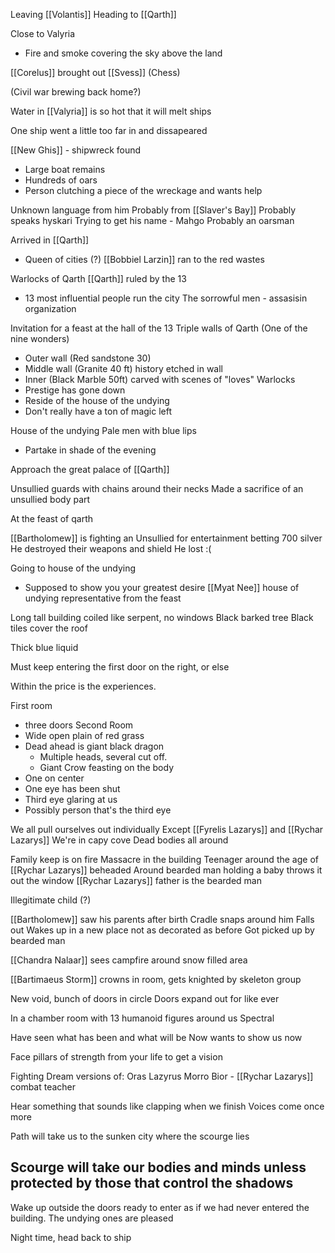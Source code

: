 Leaving [[Volantis]] 
Heading to [[Qarth]]

Close to Valyria
 - Fire and smoke covering the sky above the land

[[Corelus]] brought out [[Svess]] (Chess)

(Civil war brewing back home?)

Water in [[Valyria]] is so hot that it will melt ships

One ship went a little too far in and dissapeared

[[New Ghis]] - shipwreck found
 - Large boat remains
 - Hundreds of oars
 - Person clutching a piece of the wreckage and wants help

Unknown language from him
Probably from [[Slaver's Bay]]
Probably speaks hyskari
Trying to get his name - Mahgo
Probably an oarsman

Arrived in [[Qarth]]
 - Queen of cities (?)
[[Bobbiel Larzin]] ran to the red wastes

Warlocks of Qarth
[[Qarth]] ruled by the 13
 - 13 most influential people run the city
The sorrowful men - assasisin organization

Invitation for a feast at the hall of the 13
Triple walls of Qarth (One of the nine wonders)
 - Outer wall (Red sandstone 30)
 - Middle wall (Granite 40 ft) history etched in wall
 - Inner (Black Marble 50ft) carved with scenes of "loves"
 Warlocks
  - Prestige has gone down
  - Reside of the house of the undying
  - Don't really have a ton of magic left

House of the undying
Pale men with blue lips
 - Partake in shade of the evening

Approach the great palace of [[Qarth]]

Unsullied guards with chains around their necks
Made a sacrifice of an unsullied body part

At the feast of qarth

[[Bartholomew]] is fighting an Unsullied for entertainment
betting 700 silver
He destroyed their weapons and shield
He lost :(

Going to house of the undying
 - Supposed to show you your greatest desire
[[Myat Nee]] house of undying representative from the feast

Long tall building coiled like serpent, no windows
Black barked tree
Black tiles cover the roof

Thick blue liquid

Must keep entering the first door on the right, or else

Within the price is the experiences.

First room
 - three doors
Second Room
 - Wide open plain of red grass
 - Dead ahead is giant black dragon
	 - Multiple heads, several cut off.
	 - Giant Crow feasting on the body
 - One on center
 - One eye has been shut
 - Third eye glaring at us
 - Possibly person that's the third eye

We all pull ourselves out individually
Except [[Fyrelis Lazarys]] and [[Rychar Lazarys]]
We're in capy cove
Dead bodies all around

Family keep is on fire
Massacre in the building
Teenager around the age of [[Rychar Lazarys]] beheaded
Around bearded man holding a baby throws it out the window
[[Rychar Lazarys]] father is the bearded man

Illegitimate child (?)

[[Bartholomew]] saw his parents after birth
Cradle snaps around him
Falls out
Wakes up in a new place not as decorated as before
Got picked up by bearded man

[[Chandra Nalaar]] sees campfire around snow filled area

[[Bartimaeus Storm]] crowns in room, gets knighted by skeleton group


New void, bunch of doors in circle
Doors expand out for like ever

In a chamber room with 13 humanoid figures around us
Spectral 

Have seen what has been and what will be
Now wants to show us now

Face pillars of strength from your life to get a vision 

Fighting Dream versions of:
Oras Lazyrus 
Morro Bior - [[Rychar Lazarys]] combat teacher

Hear something that sounds like clapping when we finish
Voices come once more

Path will take us to the sunken city where the scourge lies

## Scourge will take our bodies and minds unless protected by those that control the shadows

Wake up outside the doors ready to enter as if we had never entered the building.
The undying ones are pleased

Night time, head back to ship

